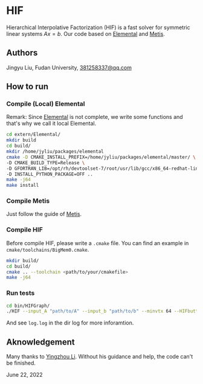 # HIF

Hierarchical Interpolative Factorization (HIF) is a fast solver for symmetric linear systems $Ax=b$. Our code based on [Elemental](https://github.com/elemental/Elemental) and [Metis](http://glaros.dtc.umn.edu/gkhome/metis/metis/overview).

## Authors

Jingyu Liu, Fudan University, 381258337@qq.com

## How to run

### Compile (Local) Elemental

Remark: Since [Elemental](https://github.com/elemental/Elemental) is not complete, we write some functions and that's why we call it local Elemental.

``` bash
cd extern/Elemental/
mkdir build
cd build/
mkdir /home/jyliu/packages/elemental
cmake -D CMAKE_INSTALL_PREFIX=/home/jyliu/packages/elemental/master/ \
-D CMAKE_BUILD_TYPE=Release \
-D GFORTRAN_LIB=/opt/rh/devtoolset-7/root/usr/lib/gcc/x86_64-redhat-linux/7/  \
-D INSTALL_PYTHON_PACKAGE=OFF ..
make -j64
make install
```

### Compile Metis

Just follow the guide of [Metis](http://glaros.dtc.umn.edu/gkhome/metis/metis/overview).

### Compile HIF

Before compile HIF, please write a `.cmake` file. You can find an example in `cmake/toolchains/BigMem0.cmake`.

``` bash
mkdir build/
cd build/
cmake .. --toolchain <path/to/your/cmakefile>
make -j64
```

### Run tests

``` bash
cd bin/HIFGraph/
./HIF --input_A "path/to/A" --input_b "path/to/b" --minvtx 64 --HIFbutton true --tol 1e-3 --logApp true
```

And see `log.log` in the dir log for more inforamtion.

## Aknowledgement

Many thanks to [Yingzhou Li](https://www.yingzhouli.com/). Without his guidance and help, the code can't be finished.

June 22, 2022